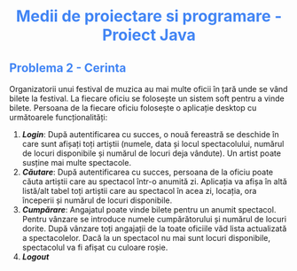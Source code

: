 <h1 align="center" style="color: #4285F4"> Medii de proiectare si programare - Proiect Java </h1>

## <span style="color: #4285F4"> Problema 2 - Cerinta

Organizatorii unui festival de muzica au mai multe oficii în țară unde se vând bilete la festival. La fiecare oficiu se folosește un sistem soft pentru a vinde bilete. Persoana de la fiecare oficiu folosește o aplicație desktop cu următoarele funcționalități:

1. **<i>Login</i>**: După autentificarea cu succes, o nouă fereastră se deschide în care sunt afișați toți artiștii (numele, data și locul spectacolului, numărul de locuri disponibile și numărul de locuri deja vândute). Un artist poate susține mai multe spectacole.
2. **<i>Căutare</i>**: După autentificarea cu succes, persoana de la oficiu poate căuta artiștii care au spectacol într-o anumită zi. Aplicația va afișa în altă listă/alt tabel toți artiștii care au spectacol în acea zi, locația, ora începerii și numărul de locuri disponibile.
3. **<i>Cumpărare</i>**: Angajatul poate vinde bilete pentru un anumit spectacol. Pentru vânzare se introduce
   numele cumpărătorului și numărul de locuri dorite. După vânzare toți angajații de la toate oficiile văd
   lista actualizată a spectacolelor. Dacă la un spectacol nu mai sunt locuri disponibile, spectacolul va fi
   afișat cu culoare roșie.
4. **<i>Logout</i>**
